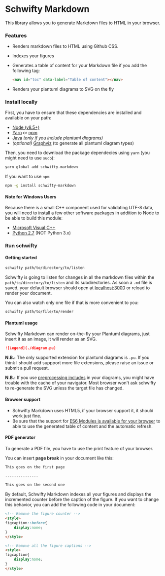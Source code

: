# Schwifty Markdown

This library allows you to generate Markdown files to HTML in your browser.

### Features

* Renders markdown files to HTML using Github CSS.
* Indexes your figures
* Generates a table of content for your Markdown file if you add the following tag:

    ```markdown
    <nav id="toc" data-label="Table of content"></nav>
    ```

* Renders your plantuml diagrams to SVG on the fly


### Install locally

First, you have to ensure that these dependencies are installed and available on your path:

* [Node (v8.5+)](//nodejs.org)
* [Yarn](//yarnpkg.com) or [npm](//npmjs.com)
* [Java](//java.com) *(only if you include plantuml diagrams)*
* *(optional)* [Graphviz](//graphviz.org) (to generate all plantuml diagram types)


Then, you need to download the package dependecies using `yarn` (you might need to use `sudo`):

```sh
yarn global add schwifty-markdown
```

If you want to use `npm`:

```sh
npm -g install schwifty-markdown
```

#### Note for Windows Users

Because there is a small C++ component used for validating UTF-8 data, you will need to install a few other software packages in addition to Node to be able to build this module:

 * [Microsoft Visual C++](//support.microsoft.com/fr-fr/help/2977003/the-latest-supported-visual-c-downloads)
 * [Python 2.7](//python.org) (NOT Python 3.x)

### Run schwifty

#### Getting started

```sh
schwifty path/to/directory/to/listen
```

Schwifty is going to listen for changes in all the markdown files within the
`path/to/directory/to/listen` and its subdirectories. As soon a `.md` file is saved, 
your default browser should open at [localhost:3000](http://localhost:3000) or reload to render your document.

You can also watch only one file if that is more convenient to you:

```sh
schwifty path/to/file/to/render
```

#### Plantuml usage

Schwifty Markdown can render on-the-fly your Plantuml diagrams, just insert it as an image, it will render as an SVG.

```markdown
![Legend](./diagram.pu)
```

**N.B.:** The only supported extension for plantuml diagrams is `.pu`. If you think I should add suppport more
file extensions, please raise an issue or submit a pull request.

**N.B.:** If you use [preprocessing includes](preprocessing) in your diagrams, you might have trouble with the cache of
your navigator. Most browser won't ask schwifty to re-generate the SVG unless the target file has changed.

#### Browser support

 * Schwifty Markdown uses HTML5, if your browser support it, it should work just fine.
 * Be sure that the support for [ES6 Modules is available for your browser](//caniuse.com/#feat=es6-module)
   to able to use the generated table of content and the automatic refresh.

#### PDF generator

To generate a PDF file, you have to use the print feature of your browser.

You can insert **page break** in your document like this:

```markdown
This goes on the first page

---------------

This goes on the second one
```

By default, Schwifty Markdown indexes all your figures and displays the incremented counter
before the caption of the figure. If you want to change this behavior, you can add the following
code in your document:

```markdown
<!-- Remove the figure counter -->
<style>
figcaption::before{
    display:none;
}
</style>

<!-- Remove all the figure captions -->
<style>
figcaption{
    display:none;
}
</style>
```